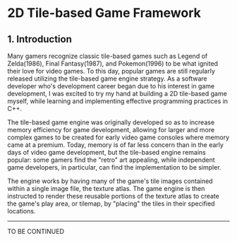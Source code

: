 # 2D Tile-based Game Framework

## 1. Introduction

Many gamers recognize classic tile-based games such as Legend of Zelda(1986), Final Fantasy(1987), and Pokemon(1996) to be what ignited
their love for video games. To this day, popular games are still regularly released utilizing the tile-based game engine strategy. As a
software developer who's development career began due to his interest in game development, I was excited to try my hand at building a 2D
tile-based game myself, while learning and implementing effective programming practices in C++.

The tile-based game engine was originally developed so as to increase memory efficiency for game development, allowing for larger and more
complex games to be created for early video game consoles where memory came at a premium. Today, memory is of far less concern than in the early days of video game
development, but the tile-based engine remains popular: some gamers find the "retro" art appealing, while independent game developers,
in particular, can find the implementation to be simpler.

The engine works by having many of the game's tile images contained within a single image file, the texture atlas. The game engine is then
instructed to render these reusable portions of the texture atlas to create the game's play area, or tilemap, by "placing" the tiles in
their specified locations.

---
TO BE CONTINUED
